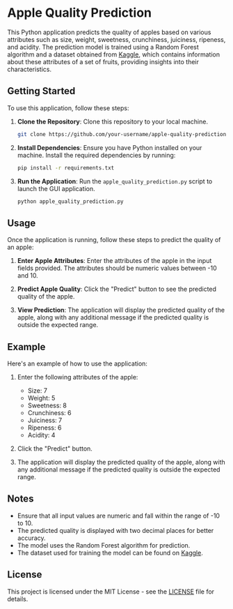 # Apple Quality Prediction

This Python application predicts the quality of apples based on various attributes such as size, weight, sweetness, crunchiness, juiciness, ripeness, and acidity. The prediction model is trained using a Random Forest algorithm and a dataset obtained from [Kaggle](https://www.kaggle.com/datasets/nelgiriyewithana/apple-quality), which contains information about these attributes of a set of fruits, providing insights into their characteristics.

## Getting Started

To use this application, follow these steps:

1. **Clone the Repository**: Clone this repository to your local machine.
   
    ```bash
    git clone https://github.com/your-username/apple-quality-prediction.git
    ```

2. **Install Dependencies**: Ensure you have Python installed on your machine. Install the required dependencies by running:

    ```bash
    pip install -r requirements.txt
    ```

3. **Run the Application**: Run the `apple_quality_prediction.py` script to launch the GUI application.

    ```bash
    python apple_quality_prediction.py
    ```

## Usage

Once the application is running, follow these steps to predict the quality of an apple:

1. **Enter Apple Attributes**: Enter the attributes of the apple in the input fields provided. The attributes should be numeric values between -10 and 10.

2. **Predict Apple Quality**: Click the "Predict" button to see the predicted quality of the apple.

3. **View Prediction**: The application will display the predicted quality of the apple, along with any additional message if the predicted quality is outside the expected range.

## Example

Here's an example of how to use the application:

1. Enter the following attributes of the apple:
   - Size: 7
   - Weight: 5
   - Sweetness: 8
   - Crunchiness: 6
   - Juiciness: 7
   - Ripeness: 6
   - Acidity: 4

2. Click the "Predict" button.

3. The application will display the predicted quality of the apple, along with any additional message if the predicted quality is outside the expected range.

## Notes

- Ensure that all input values are numeric and fall within the range of -10 to 10.
- The predicted quality is displayed with two decimal places for better accuracy.
- The model uses the Random Forest algorithm for prediction.
- The dataset used for training the model can be found on [Kaggle](https://www.kaggle.com/datasets/nelgiriyewithana/apple-quality).

## License

This project is licensed under the MIT License - see the [LICENSE](LICENSE) file for details.
